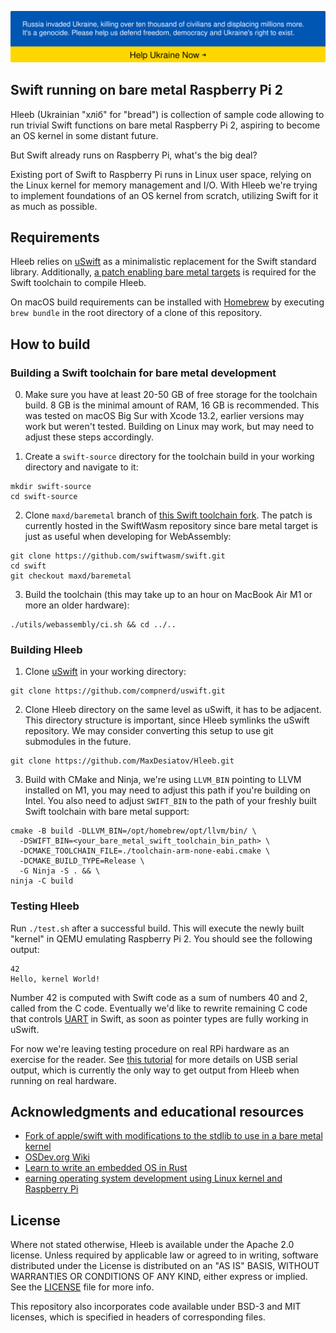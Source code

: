 [![Stand With Ukraine](https://raw.githubusercontent.com/vshymanskyy/StandWithUkraine/main/banner2-direct.svg)](https://vshymanskyy.github.io/StandWithUkraine/)

## Swift running on bare metal Raspberry Pi 2

Hleeb (Ukrainian "хліб" for "bread") is collection of sample code allowing to run trivial Swift functions on bare
metal Raspberry Pi 2, aspiring to become an OS kernel in some distant future.

But Swift already runs on Raspberry Pi, what's the big deal?

Existing port of Swift to Raspberry Pi runs in Linux user space, relying on the Linux kernel for memory management
and I/O. With Hleeb we're trying to implement foundations of an OS kernel from scratch, utilizing Swift for it as
much as possible.

## Requirements

Hleeb relies on [uSwift](https://github.com/compnerd/uswift) as a minimalistic replacement for the Swift standard
library. Additionally, [a patch enabling bare metal targets](https://github.com/swiftwasm/swift/pull/4374) is
required for the Swift toolchain to compile Hleeb.

On macOS build requirements can be installed with [Homebrew](https://brew.sh) by executing `brew bundle` in the root
directory of a clone of this repository.

## How to build

### Building a Swift toolchain for bare metal development

0. Make sure you have at least 20-50 GB of free storage for the toolchain build. 8 GB is the minimal amount of RAM,
16 GB is recommended. This was tested on macOS Big Sur with Xcode 13.2, earlier versions may work but weren't tested.
Building on Linux may work, but may need to adjust these steps accordingly.

1. Create a `swift-source` directory for the toolchain build in your working directory and navigate to it:

```
mkdir swift-source
cd swift-source
```

2. Clone `maxd/baremetal` branch of [this Swift toolchain fork](https://github.com/swiftwasm/swift/pull/4374).
   The patch is currently hosted in the SwiftWasm repository since bare metal target is just as useful when developing
   for WebAssembly:

```
git clone https://github.com/swiftwasm/swift.git
cd swift
git checkout maxd/baremetal
```

3. Build the toolchain (this may take up to an hour on MacBook Air M1 or more an older hardware):

```
./utils/webassembly/ci.sh && cd ../..
```

### Building Hleeb

1. Clone [uSwift](https://github.com/compnerd/uswift) in your working directory:

```
git clone https://github.com/compnerd/uswift.git
```

2. Clone Hleeb directory on the same level as uSwift, it has to be adjacent. This directory structure is important,
   since Hleeb symlinks the uSwift repository. We may consider converting this setup to use git submodules in the future.

```
git clone https://github.com/MaxDesiatov/Hleeb.git
```

3. Build with CMake and Ninja, we're using `LLVM_BIN` pointing to LLVM installed on M1, you may need to adjust this path
   if you're building on Intel. You also need to adjust `SWIFT_BIN` to the path of your freshly built Swift toolchain
   with bare metal support:

```
cmake -B build -DLLVM_BIN=/opt/homebrew/opt/llvm/bin/ \
  -DSWIFT_BIN=<your_bare_metal_swift_toolchain_bin_path> \
  -DCMAKE_TOOLCHAIN_FILE=./toolchain-arm-none-eabi.cmake \
  -DCMAKE_BUILD_TYPE=Release \
  -G Ninja -S . && \
ninja -C build
```

### Testing Hleeb

Run `./test.sh` after a successful build. This will execute the newly built "kernel" in QEMU emulating Raspberry Pi 2.
You should see the following output:

```
42
Hello, kernel World!
```

Number 42 is computed with Swift code as a sum of numbers 40 and 2, called from the C code. Eventually we'd like
to rewrite remaining C code that controls [UART](https://en.wikipedia.org/wiki/UART) in Swift, as soon as pointer
types are fully working in uSwift.

For now we're leaving testing procedure on real RPi hardware as an exercise for the reader. See [this 
tutorial](https://github.com/rust-embedded/rust-raspberrypi-OS-tutorials#-usb-serial-output) for more details on
USB serial output, which is currently the only way to get output from Hleeb when running on real hardware.

## Acknowledgments and educational resources

- [Fork of apple/swift with modifications to the stdlib to use in a bare metal kernel](https://github.com/spevans/swift-kstdlib)
- [OSDev.org Wiki](https://wiki.osdev.org/Main_Page)
- [Learn to write an embedded OS in Rust](https://github.com/rust-embedded/rust-raspberrypi-OS-tutorials)
- [earning operating system development using Linux kernel and Raspberry Pi](https://github.com/s-matyukevich/raspberry-pi-os)

## License

Where not stated otherwise, Hleeb is available under the Apache 2.0 license.
Unless required by applicable law or agreed to in writing, software
distributed under the License is distributed on an "AS IS" BASIS,
WITHOUT WARRANTIES OR CONDITIONS OF ANY KIND, either express or implied.
See the [LICENSE](https://github.com/swiftwasm/Tokamak/blob/main/LICENSE) file for
more info.

This repository also incorporates code available under BSD-3 and MIT licenses, which is specified in headers of
corresponding files.
